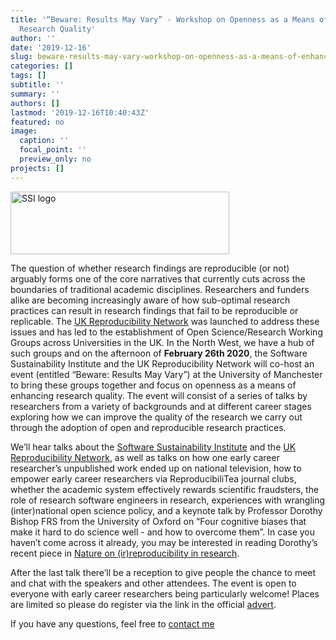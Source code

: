 ```yaml
---
title: '“Beware: Results May Vary” - Workshop on Openness as a Means of Enhancing
  Research Quality'
author: ''
date: '2019-12-16'
slug: beware-results-may-vary-workshop-on-openness-as-a-means-of-enhancing-research-quality
categories: []
tags: []
subtitle: ''
summary: ''
authors: []
lastmod: '2019-12-16T10:40:43Z'
featured: no
image:
  caption: ''
  focal_point: ''
  preview_only: no
projects: []
---
```


<img src="https://ajstewartlang.github.io/images/SSIFullColour.png" alt="SSI logo" title="SSI logo" width="350" height="100">

The question of whether research findings are reproducible (or not) arguably forms one of the core narratives that currently cuts across the boundaries of traditional academic disciplines.  Researchers and funders alike are becoming increasingly aware of how sub-optimal research practices can result in research findings that fail to be reproducible or replicable.  The [UK Reproducibility Network](https://www.bristol.ac.uk/psychology/research/ukrn/) was launched to address these issues and has led to the establishment of Open Science/Research Working Groups across Universities in the UK.  In the North West, we have a hub of such groups and on the afternoon of __February 26th 2020__, the Software Sustainability Institute and the UK Reproducibility Network will co-host an event (entitled “Beware: Results May Vary”) at the University of Manchester to bring these groups together and focus on openness as a means of enhancing research quality.  The event will consist of a series of talks by researchers from a variety of backgrounds and at different career stages exploring how we can improve the quality of the research we carry out through the adoption of open and reproducible research practices. 
 
We’ll hear talks about the [Software Sustainability Institute](https:www.software.ac.uk) and the [UK Reproducibility Network](https://www.bristol.ac.uk/psychology/research/ukrn/), as well as talks on how one early career researcher’s unpublished work ended up on national television, how to empower early career researchers via ReproducibiliTea journal clubs, whether the academic system effectively rewards scientific fraudsters, the role of research software engineers in research, experiences with wrangling (inter)national open science policy, and a keynote talk by Professor Dorothy Bishop FRS from the University of Oxford on “Four cognitive biases that make it hard to do science well - and how to overcome them”.  In case you haven’t come across it already, you may be interested in reading Dorothy’s recent piece in [Nature on (ir)reproducibility in research](https://www.nature.com/articles/d41586-019-01307-2).  
 
After the last talk there’ll be a reception to give people the chance to meet and chat with the speakers and other attendees.  The event is open to everyone with early career researchers being particularly welcome!  Places are limited so please do register via the link in the official [advert](https://software.ac.uk/beware-results-may-vary-workshop-openness-means-enhancing-research-quality).
 
If you have any questions, feel free to [contact me](mailto:Andrew.Stewart@manchester.ac.uk)

